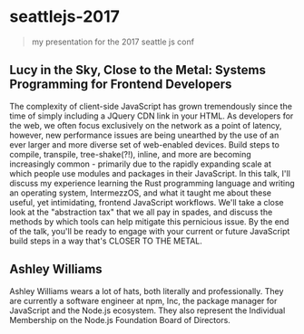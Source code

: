 # seattlejs-2017
> my presentation for the 2017 seattle js conf

## Lucy in the Sky, Close to the Metal: Systems Programming for Frontend Developers

The complexity of client-side JavaScript has grown tremendously since the time of simply including a JQuery CDN link in your HTML. As developers for the web, we often focus exclusively on the network as a point of latency, however, new performance issues are being unearthed by the use of an ever larger and more diverse set of web-enabled devices. Build steps to compile, transpile, tree-shake(?!), inline, and more are becoming increasingly common - primarily due to the rapidly expanding scale at which people use modules and packages in their JavaScript. In this talk, I'll discuss my experience learning the Rust programming language and writing an operating system, IntermezzOS, and what it taught me about these useful, yet intimidating, frontend JavaScript workflows. We'll take a close look at the "abstraction tax" that we all pay in spades, and discuss the methods by which tools can help mitigate this pernicious issue. By the end of the talk, you'll be ready to engage with your current or future JavaScript build steps in a way that's CLOSER TO THE METAL.

## Ashley Williams

Ashley Williams wears a lot of hats, both literally and professionally. They are currently a software engineer at npm, Inc, the package manager for JavaScript and the Node.js ecosystem. They also represent the Individual Membership on the Node.js Foundation Board of Directors.
